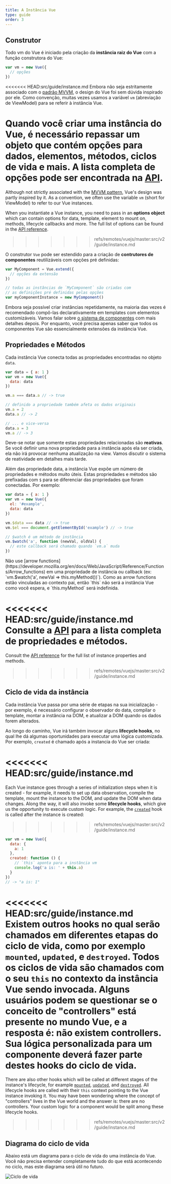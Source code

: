 ```yaml
---
title: A Instância Vue
type: guide
order: 3
---
```


## Construtor

Todo vm do Vue é iniciado pela criação da **instância raiz do Vue** com a função construtora do Vue:

``` js
var vm = new Vue({
  // opções
})
```

<<<<<<< HEAD:src/guide/instance.md
Embora não seja estritamente associado com o [padrão MVVM](https://en.wikipedia.org/wiki/Model_View_ViewModel), o design do Vue foi sem dúvida inspirado por ele. Como convenção, muitas vezes usamos a variável `vm` (abreviação de ViewModel) para se referir à instância Vue.

Quando você criar uma instância do Vue, é necessário repassar um **objeto** que contém opções para dados, elementos, métodos, ciclos de vida e mais. A lista completa de opções pode ser encontrada na [API](/api).
=======
Although not strictly associated with the [MVVM pattern](https://en.wikipedia.org/wiki/Model_View_ViewModel), Vue's design was partly inspired by it. As a convention, we often use the variable `vm` (short for ViewModel) to refer to our Vue instances.

When you instantiate a Vue instance, you need to pass in an **options object** which can contain options for data, template, element to mount on, methods, lifecycle callbacks and more. The full list of options can be found in the [API reference](../api).
>>>>>>> refs/remotes/vuejs/master:src/v2/guide/instance.md

O construtor `Vue` pode ser estendido para a criação de **contrutores de componentes** reutilizáveis com opções pré definidas:

``` js
var MyComponent = Vue.extend({
  // opções da extensão
})

// todas as instâncias de `MyComponent` são criadas com
// as definições pré definidas pelas opções
var myComponentInstance = new MyComponent()
```

Embora seja possível criar instâncias repetidamente, na maioria das vezes é recomendado compô-las declarativamente em templates com elementos customizáveis. Vamos falar sobre [o sistema de componentes](components.html) com mais detalhes depois. Por enquanto, você precisa apenas saber que todos os componentes Vue são essencialmente extensões da instância Vue.

## Propriedades e Métodos

Cada instância Vue conecta todas as propriedades encontradas no objeto `data`.

``` js
var data = { a: 1 }
var vm = new Vue({
  data: data
})

vm.a === data.a // -> true

// definido a propriedade também afeta os dados originais
vm.a = 2
data.a // -> 2

// ... e vice-versa
data.a = 3
vm.a // -> 3
```

Deve-se notar que somente estas propriedades relacionadas são **reativas**. Se você definir uma nova propriedade para a instância após ela ser criada, ela não irá provocar nenhuma atualização na view. Vamos discutir o sistema de reatividade em detalhes mais tarde.

Além das propriedade data, a instância Vue expõe um número de propriedades e métodos muito úteis. Estas propriedades e métodos são prefixadas com `$` para se diferenciar das propriedades que foram conectadas. Por exemplo:

``` js
var data = { a: 1 }
var vm = new Vue({
  el: '#example',
  data: data
})

vm.$data === data // -> true
vm.$el === document.getElementById('example') // -> true

// $watch é um método de instância
vm.$watch('a', function (newVal, oldVal) {
  // este callback será chamado quando `vm.a` muda
})
```

<p class="tip">
Não use [arrow functions](https://developer.mozilla.org/en/docs/Web/JavaScript/Reference/Functions/Arrow_functions) em uma propriedade de instância ou callback (ex: `vm.$watch('a', newVal => this.myMethod())`). Como as arrow functions estão vinculadas ao contexto pai, então `this` não será a instância Vue como você espera, e `this.myMethod` será indefinida.
</p>

<<<<<<< HEAD:src/guide/instance.md
Consulte a [API](/api) para a lista completa de propriedades e métodos.
=======
Consult the [API reference](../api) for the full list of instance properties and methods.
>>>>>>> refs/remotes/vuejs/master:src/v2/guide/instance.md

## Ciclo de vida da instância

Cada instância Vue passa por uma série de etapas na sua inicialização - por exemplo, é necessário configurar o observador do data, compilar o template, montar a instância na DOM, e atualizar a DOM quando os dados forem alterados.

Ao longo do caminho, Vue irá também invocar alguns **lifecycle hooks**, no qual lhe dá algumas oportunidades para executar uma lógica customizada. Por exemplo, `created` é chamado após a instancia do Vue ser criada:

<<<<<<< HEAD:src/guide/instance.md
=======
Each Vue instance goes through a series of initialization steps when it is created - for example, it needs to set up data observation, compile the template, mount the instance to the DOM, and update the DOM when data changes. Along the way, it will also invoke some **lifecycle hooks**, which give us the opportunity to execute custom logic. For example, the [`created`](../api/#created) hook is called after the instance is created:
>>>>>>> refs/remotes/vuejs/master:src/v2/guide/instance.md

``` js
var vm = new Vue({
  data: {
    a: 1
  },
  created: function () {
    // `this` aponta para a instância vm
    console.log('a is: ' + this.a)
  }
})
// -> "a is: 1"
```

<<<<<<< HEAD:src/guide/instance.md
Existem outros hooks no qual serão chamados em diferentes etapas do ciclo de vida, como por exemplo `mounted`, `updated`, e `destroyed`. Todos os ciclos de vida são chamados com o seu `this` no contexto da instância Vue sendo invocada. Alguns usuários podem se questionar se o conceito de "controllers" está presente no mundo Vue, e a resposta é: não existem controllers. Sua lógica personalizada para um componente deverá fazer parte destes hooks do ciclo de vida.
=======
There are also other hooks which will be called at different stages of the instance's lifecycle, for example [`mounted`](../api/#mounted), [`updated`](../api/#updated), and [`destroyed`](../api/#destroyed). All lifecycle hooks are called with their `this` context pointing to the Vue instance invoking it. You may have been wondering where the concept of "controllers" lives in the Vue world and the answer is: there are no controllers. Your custom logic for a component would be split among these lifecycle hooks.
>>>>>>> refs/remotes/vuejs/master:src/v2/guide/instance.md

## Diagrama do ciclo de vida

Abaixo está um diagrama para o ciclo de vida do uma instância do Vue. Você não precisa entender completamente tudo do que está acontecendo no ciclo, mas este diagrama será útil no futuro.

![Ciclo de vida](/images/lifecycle.png)
